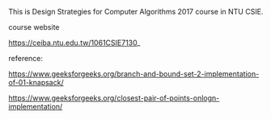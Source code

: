 This is Design Strategies for Computer Algorithms 2017 course in NTU CSIE.

course website

https://ceiba.ntu.edu.tw/1061CSIE7130_

reference:

https://www.geeksforgeeks.org/branch-and-bound-set-2-implementation-of-01-knapsack/

https://www.geeksforgeeks.org/closest-pair-of-points-onlogn-implementation/